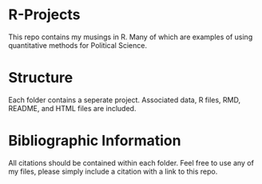 # R-Projects
This repo contains my musings in R. Many of which are examples of using quantitative methods for Political Science.

# Structure
Each folder contains a seperate project. Associated data, R files, RMD, README, and HTML files are included.

# Bibliographic Information
All citations should be contained within each folder. Feel free to use any of my files, please simply include a citation with a link to  this repo.
